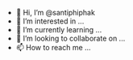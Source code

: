 - 👋 Hi, I’m @santiphiphak
- 👀 I’m interested in ...
- 🌱 I’m currently learning ...
- 💞️ I’m looking to collaborate on ...
- 📫 How to reach me ...

<!---
santiphiphak/santiphiphak is a ✨ special ✨ repository because its `README.md` (this file) appears on your GitHub profile.
You can click the Preview link to take a look at your changes.
--->
